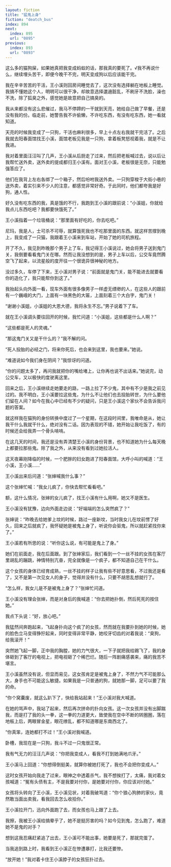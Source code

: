 ```yaml
---
layout: fiction
title: "猛鬼上身"
fiction: "deatch_bus"
index: 894
next:
  index: 895
  url: "0895"
previous:
  index: 893
  url: "0893"
---
```

这么多的猫狗屎，如果她真把我变成蚂蚁的话，那我真的要死了。√我不再说什么，继续埋头苦干，即便今晚干不完，明天变成狗以后应该能干完。

我在辛辛苦苦的干活，王小溪则回房间睡觉去了，这次没有选择躺在地板上睡觉。我搞不懂她这个人，明明可以很干净，却故意选择邋遢脏乱，不刷牙不洗脸，澡也不洗，除了狐臭之外，感觉她是故意把自己搞臭的。

我从来都没有这么悲催过，我马不停蹄的一干就到天亮，她给自己做了早餐，还是没有我的份。临走前，她警告我不许偷懒，不许吃东西，有没有吃东西，她一看就知道。

天亮的时候我变成了一只狗，干活也麻利很多，早上十点左右我就干完活了。之后我就去阳春面馆找王小溪，面馆老板见我是一只狗，拿着板凳怒视着我，就是不让我进。

我对着里面汪汪叫了几声，王小溪从后厨走了过来，然后把老板喊过去，说以后让我帮忙送外卖，送外卖的提成都归王小溪有。面对王小溪，老板很是无奈，只能勉强答应了。

他们在我背上左右各绑了一个箱子，然后吩咐我送外卖。一只狗穿梭于大街小巷的送外卖，着实引来不少人的注意，都感觉非常好奇。于此同时，他们都夸我是好狗，通人性。

好久没有吃东西的我，真是饿的不行，我跑到王小溪的跟前说：“小溪姐，你就给我点儿东西吃吧？我都要快饿死了。”

王小溪指着一个垃圾桶说：“那里面有好吃的，你去吃吧。”

尼玛，我是人，士可杀不可辱，就算饿死我也不吃那里面的东西。就这样苦撑到晚上，我变成了一只猫，我跟着王小溪来到车站，开始了她的司机旅程。

开了不久，我见到昨晚那个男子上了车，我记得王小溪说过，她会将男子送到鬼门关，我倒要看看鬼门关在哪。然而让我没想到的是，男子上车以后，公交车竟然腾空飞了起来，以流星般的度开往一个很诡异很神秘的地方。

没过多久，车停了下来，王小溪对男子说：“前面就是鬼门关，能不能进去就要看你的造化了，我只能帮你到这了。”

我抬起头向外面一看，现车外面有很多像男子一样虚无缥缈的人，在这些人的跟前有一个巍峨的大门，上面有一块黑色的大匾，上面刻着三个大白字，鬼门关！

“谢谢小溪姐，小溪姐的大恩大德，我将永生不忘。”男子说着下了车。

就在王小溪调头要往回开的时候，我忙问道：“小溪姐，这些都是什么人啊？”

“这些都是死人的灵魂。”

“那这鬼门关又是干什么的？”我不解的问。

“死人投胎的必经之门，将来你死后，也会来到这里，我也要来。”她说。

“难道说如今我们身在阴间？”我惊讶的问道。

“你的问题太多了，再问我就把你的嘴给堵上，让你再也说不出话来。”她说完，动公交车，又以极快的度驶离这里。

回来之后，王小溪继续走她要走的路，一路上拉了不少鬼，其中有不少是我之前见过的。我不明白，王小溪要拉这些鬼，为什么不让他们也去投胎转世，为什么要他们留在人间？如今在我心中已经有不少的疑问，只是王小溪这个家伙不会告诉我问题的答案。

就这样我在猫狗的身份转换中度过了一个星期，在这段时间里，我唯命是从，她让我干什么我就干什么，绝对没有二话。因为表现的不错，她开始让我吃饭了，有的时候还会给我弄一个骨头啃啃。

在这几天的时间，我还是没有弄清楚王小溪的身份背景，也不知道她为什么每天晚上都要拉那些鬼。除了我之外，从来没有看到过她拉活人。

这天夜幕刚降临的时候，一个肥胖的妇女跑进了阳春面馆，大呼小叫的喊道：“王小溪，王小溪……”

王小溪出来后问道：“张婶喊我什么事？”

这个张婶忙喊：“我女儿疯了，你快去帮忙看看吧。”

额，这什么情况，张婶的女儿疯了，找王小溪有什么用啊，她又不是医生。

王小溪没有犹豫，边向外面走边说：“好端端的怎么突然疯了？”

张婶说：“昨晚去给她爹上坟的时候，路过一座新坟，当时我女儿在坟前愣了好久，回来之后就疯了，我怀疑她是被鬼上身了，听说你会驱鬼，所以就赶紧找你来了。”

王小溪若有所思的说：“听你这么说，有可能是鬼上了身。”

她们在前面走，我在后面跟。到了张婶家后，我们看到一个一丝不挂的女孩在客厅里胡乱的蹦跳，神情特别亢奋，完全就像是一个疯子，都不知道自己在干什么。

这个女孩的身体已经育成熟，一丝不挂的样子让我有些不好意思看，不过我还是看了，又不是第一次见女人的身子，觉得并没有什么，只要不胡思乱想就行了。

“怎么样，我女儿是不是被鬼上身了？”张婶忙问道。

王小溪没有理会张婶，而是对身后的我喊道：“你去把她扑倒，然后死死的按住她。”

我点下头说：“好，放心吧。”

我猛然间奔跑起来，飞起身扑向这个疯了的女孩，然而就在我要扑到她的时候，她的脸色立马变得狰狞起来，同时变得非常平静，她咬牙切齿的对着我说：“臭狗，给我滚开！”

突然她飞起一脚，正中我的胸膛，她的力气很大，一下子就把我给踢飞了，我的身体砸到了客厅的电视上，把电视砸了个稀巴烂。随后一阵剧痛感袭来，痛的我苦不堪言。

王小溪虽然没有说，但显而易见，这女孩肯定是被鬼上身了，不然力气不可能那么大，身手也不可能这么敏捷。如果我是一只普通的狗，就她那一脚，足可以要了我的命。

“你个窝囊废，就这么趴下了，快给我站起来！”王小溪对我大喊道。

在她的骂声中，我站了起来，然后再次拼命的扑向女孩。这一次女孩并没有出脚踹我，而是打了我的头一拳，这一拳的力道更大，致使我在空中不断的转圈圈，落在地板上后，两眼冒金星，眼花缭乱，都不知道哪是东南西北了。

“你真笨，连她都打不过！”王小溪对我喊道。

卧槽，我现在是一只狗，我斗不过一只鬼很正常。

我有气无力的汪汪几声说：“你把我变成人，看我不打到她满地爪牙。”

王小溪马上回道：“你想得倒挺美，就算你被她打死了，我也不会把你变成人。”

这时女孩开始向我走了过来，眼神之中透着杀气，我不想挨打了，太痛，我对着女孩喊道：“冤有头债有主，不是我要对付你，是她要对付你，你应该对付她。”

女孩将头转向了王小溪，王小溪见状，对着我破骂道：“你个狼心狗肺的家伙，竟然敢当面出卖我，看我回去怎么收拾你。”

王小溪拉开门，迅向外面跑了去，而女孩也马上跟了上去。

我擦，我被王小溪给搞晕乎了，她不是挺厉害的吗？如今见到鬼，怎么跑了，难道她不是鬼的对手？

想到这我忍痛赶紧追了出去，王小溪可不能出事，她要是死了，那就完蛋了。

当我追到路上时，我看到王小溪正在惨遭暴打，比我还要惨。

“放开她！”我对着卡住王小溪脖子的女孩狂扑过去。